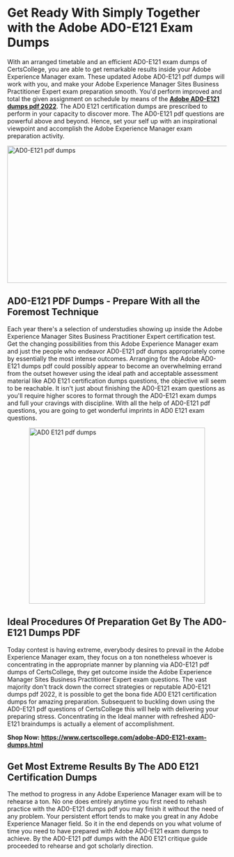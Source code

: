 <h1><strong>Get Ready With Simply Together with the Adobe AD0-E121 Exam Dumps&nbsp;</strong></h1>
<p><span style="font-weight: 400;">With an arranged timetable and an efficient  AD0-E121 exam dumps of CertsCollege, you are able to get remarkable results inside your Adobe Experience Manager exam. These updated Adobe AD0-E121 pdf dumps will work with you, and make your Adobe Experience Manager Sites Business Practitioner Expert exam preparation smooth. You'd perform improved and total the given assignment on schedule by means of the <strong><a href="https://www.certscollege.com/adobe-AD0-E121-exam-dumps.html">Adobe AD0-E121 dumps pdf 2022</a></strong>. The AD0 E121 certification dumps are prescribed to perform in your capacity to discover more. The  AD0-E121 pdf questions are powerful above and beyond. Hence, set your self up with an inspirational viewpoint and accomplish the Adobe Experience Manager exam preparation activity.&nbsp;</span></p>
<p><span style="font-weight: 400;"><img style="display: block; margin-left: auto; margin-right: auto;" src="https://i.ibb.co/CPDK3ps/Yellow-and-Blue-Initiative-Blog-Banner.png" alt="AD0-E121 pdf dumps" width="559" height="315" /></span></p>
<h2><strong>AD0-E121 PDF Dumps - Prepare With all the Foremost Technique</strong></h2>
<p><span style="font-weight: 400;">Each year there's a selection of understudies showing up inside the Adobe Experience Manager Sites Business Practitioner Expert certification test. Get the changing possibilities from this Adobe Experience Manager exam and just the people who endeavor AD0-E121 pdf dumps appropriately come by essentially the most intense outcomes. Arranging for the Adobe AD0-E121 dumps pdf could possibly appear to become an overwhelming errand from the outset however using the ideal path and acceptable assessment material like AD0 E121 certification dumps questions, the objective will seem to be reachable. It isn't just about finishing the AD0-E121 exam questions as you'll require higher scores to format through the AD0-E121 exam dumps and full your cravings with discipline. With all the help of AD0-E121 pdf questions, you are going to get wonderful imprints in AD0 E121 exam questions.</span></p>
<p><span style="font-weight: 400;"><a href="https://tinyurl.com/2p8jfuje"><img style="display: block; margin-left: auto; margin-right: auto;" src="https://i.ibb.co/9tMrhdY/Teacher-Appreciation-Invitation.png" alt="AD0 E121 pdf dumps " width="404" height="404" /></a></span></p>
<h2><strong>Ideal Procedures Of Preparation Get By The AD0-E121 Dumps PDF</strong></h2>
<p><span style="font-weight: 400;">Today contest is having extreme, everybody desires to prevail in the Adobe Experience Manager exam, they focus on a ton nonetheless whoever is concentrating in the appropriate manner by planning via AD0-E121 pdf dumps of CertsCollege, they get outcome inside the Adobe Experience Manager Sites Business Practitioner Expert exam questions. The vast majority don't track down the correct strategies or reputable AD0-E121 dumps pdf 2022, it is possible to get the bona fide AD0 E121 certification dumps for amazing preparation. Subsequent to buckling down using the  AD0-E121 pdf questions of CertsCollege this will help with delivering your preparing stress. Concentrating in the Ideal manner with refreshed AD0-E121 braindumps is actually a element of accomplishment.</span></p>
<p><span style="font-weight: 400;"><strong>Shop Now: <a href="https://www.certscollege.com/adobe-AD0-E121-exam-dumps.html">https://www.certscollege.com/adobe-AD0-E121-exam-dumps.html</a></strong></span></p>
<h2><strong>Get Most Extreme Results By The AD0 E121 Certification Dumps</strong></h2>
<p><span style="font-weight: 400;">The method to progress in any Adobe Experience Manager exam will be to rehearse a ton. No one does entirely anytime you first need to rehash practice with the AD0-E121 dumps pdf you may finish it without the need of any problem. Your persistent effort tends to make you great in any Adobe Experience Manager field. So it in the end depends on you what volume of time you need to have prepared with Adobe AD0-E121 exam dumps to achieve. By the AD0-E121 pdf dumps with the AD0 E121 critique guide proceeded to rehearse and got scholarly direction.</span></p>
